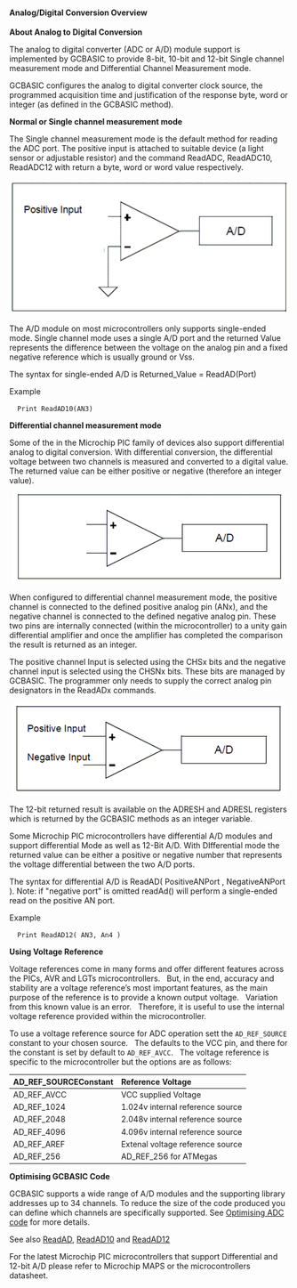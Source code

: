 <div class="section">

<div class="titlepage">

<div>

<div>

#### <span id="analog_digital_conversion_overview"></span>Analog/Digital Conversion Overview

</div>

</div>

</div>

<span class="strong">**About Analog to Digital Conversion**</span>

The analog to digital converter (ADC or A/D) module support is
implemented by GCBASIC to provide 8-bit, 10-bit and 12-bit Single
channel measurement mode and Differential Channel Measurement mode.

GCBASIC configures the analog to digital converter clock source, the
programmed acquisition time and justification of the response byte, word
or integer (as defined in the GCBASIC method).

<span class="strong">**Normal or Single channel measurement
mode**</span>

The Single channel measurement mode is the default method for reading
the ADC port. The positive input is attached to suitable device (a light
sensor or adjustable resistor) and the command ReadADC, ReadADC10,
ReadADC12 with return a byte, word or word value respectively.

<div class="informalfigure">

<div class="mediaobject" align="center">

![graphic](./images/adcoverviewb1.PNG)

</div>

</div>

The A/D module on most microcontrollers only supports single-ended mode.
Single channel mode uses a single A/D port and the returned Value
represents the difference between the voltage on the analog pin and a
fixed negative reference which is usually ground or Vss.

The syntax for single-ended A/D is Returned\_Value = ReadAD(Port)

Example

``` screen
  Print ReadAD10(AN3)
```

<span class="strong">**Differential channel measurement mode**</span>

Some of the in the Microchip PIC family of devices also support
differential analog to digital conversion. With differential conversion,
the differential voltage between two channels is measured and converted
to a digital value. The returned value can be either positive or
negative (therefore an integer value).

<div class="informalfigure">

<div class="mediaobject" align="center">

![graphic](./images/adcoverviewb2.PNG)

</div>

</div>

When configured to differential channel measurement mode, the positive
channel is connected to the defined positive analog pin (ANx), and the
negative channel is connected to the defined negative analog pin. These
two pins are internally connected (within the microcontroller) to a
unity gain differential amplifier and once the amplifier has completed
the comparison the result is returned as an integer.

The positive channel Input is selected using the CHSx bits and the
negative channel input is selected using the CHSNx bits. These bits are
managed by GCBASIC. The programmer only needs to supply the correct
analog pin designators in the ReadADx commands.

<div class="informalfigure">

<div class="mediaobject" align="center">

![graphic](./images/adcoverviewb3.PNG)

</div>

</div>

The 12-bit returned result is available on the ADRESH and ADRESL
registers which is returned by the GCBASIC methods as an integer
variable.

Some Microchip PIC microcontrollers have differential A/D modules and
support differential Mode as well as 12-Bit A/D. With DIfferential mode
the returned value can be either a positive or negative number that
represents the voltage differential between the two A/D ports.

The syntax for differential A/D is ReadAD( PositiveANPort ,
NegativeANPort ). Note: if "negative port" is omitted readAd() will
perform a single-ended read on the positive AN port.

Example

``` screen
  Print ReadAD12( AN3, An4 )
```

<span class="strong">**Using Voltage Reference**</span>

Voltage references come in many forms and offer different features
across the PICs, AVR and LGTs microcontrollers.   But, in the end,
accuracy and stability are a voltage reference’s most important
features, as the main purpose of the reference is to provide a known
output voltage.   Variation from this known value is an error.  
Therefore, it is useful to use the internal voltage reference provided
within the microcontroller.

To use a voltage reference source for ADC operation sett the
`AD_REF_SOURCE` constant to your chosen source.   The defaults to the
VCC pin, and there for the constant is set by default to
`AD_REF_AVCC`.   The voltage reference is specific to the
microcontroller but the options are as follows:

<div class="informaltable">

| <span class="strong">**AD\_REF\_SOURCEConstant**</span> | <span class="strong">**Reference Voltage**</span> |
|:--------------------------------------------------------|:--------------------------------------------------|
| AD\_REF\_AVCC                                           | VCC supplied Voltage                              |
| AD\_REF\_1024                                           | 1.024v internal reference source                  |
| AD\_REF\_2048                                           | 2.048v internal reference source                  |
| AD\_REF\_4096                                           | 4.096v internal reference source                  |
| AD\_REF\_AREF                                           | Extenal voltage reference source                  |
| AD\_REF\_256                                            | AD\_REF\_256 for ATMegas                          |

</div>

<span class="strong">**Optimising GCBASIC Code**</span>

GCBASIC supports a wide range of A/D modules and the supporting library
addresses up to 34 channels. To reduce the size of the code produced you
can define which channels are specifically supported. See
<a href="analog_digital_conversion_code_optimisation" class="link" title="Analog/Digital Conversion Code Optimisation">Optimising ADC code</a>
for more details.

See also <a href="readad" class="link" title="ReadAD">ReadAD</a>,
<a href="readad10" class="link" title="ReadAD10">ReadAD10</a> and
<a href="readad12" class="link" title="ReadAD12">ReadAD12</a>

For the latest Microchip PIC microcontrollers that support Differential
and 12-bit A/D please refer to Microchip MAPS or the microcontrollers
datasheet.

</div>
